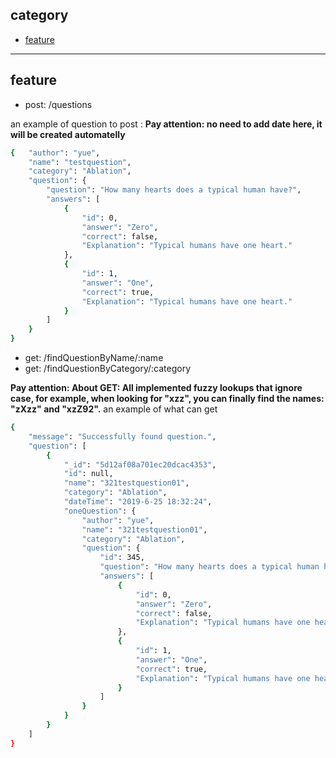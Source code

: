 ## category
* [feature](#feature)

 ***
<a name="feature"></a>
## feature
  - post: /questions

an example of question to post :
**Pay attention: no need to add date here, it will be created automatelly**
```sh
{   "author": "yue",
    "name": "testquestion",
    "category": "Ablation",
    "question": {
        "question": "How many hearts does a typical human have?",
        "answers": [
            {
                "id": 0,
                "answer": "Zero",
                "correct": false,
                "Explanation": "Typical humans have one heart."
            },
            {
                "id": 1,
                "answer": "One",
                "correct": true,
                "Explanation": "Typical humans have one heart."
            }
        ]
    }
}
```
  - get: /findQuestionByName/:name
  - get: /findQuestionByCategory/:category

**Pay attention:
About GET: All implemented fuzzy lookups that ignore case, for example, when looking for "xzz", you can finally find the names: "zXzz" and "xzZ92".**
an example of what can get
```sh
{
    "message": "Successfully found question.",
    "question": [
        {
            "_id": "5d12af08a701ec20dcac4353",
            "id": null,
            "name": "321testquestion01",
            "category": "Ablation",
            "dateTime": "2019-6-25 18:32:24",
            "oneQuestion": {
                "author": "yue",
                "name": "321testquestion01",
                "category": "Ablation",
                "question": {
                    "id": 345,
                    "question": "How many hearts does a typical human have?",
                    "answers": [
                        {
                            "id": 0,
                            "answer": "Zero",
                            "correct": false,
                            "Explanation": "Typical humans have one heart."
                        },
                        {
                            "id": 1,
                            "answer": "One",
                            "correct": true,
                            "Explanation": "Typical humans have one heart."
                        }
                    ]
                }
            }
        }
    ]
}
```
